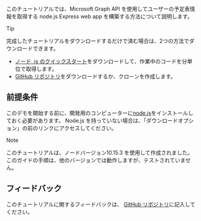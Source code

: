 <!-- markdownlint-disable MD002 MD041 -->

このチュートリアルでは、Microsoft Graph API を使用してユーザーの予定表情報を取得する node.js Express web app を構築する方法について説明します。

> [!TIP]
> 完成したチュートリアルをダウンロードするだけで済む場合は、2つの方法でダウンロードできます。
>
> - [ノード .js のクイックスタート](https://developer.microsoft.com/graph/quick-start?platform=option-node)をダウンロードして、作業中のコードを分単位で取得します。
> - [GitHub リポジトリ](https://github.com/microsoftgraph/msgraph-training-nodeexpressapp)をダウンロードするか、クローンを作成します。

## <a name="prerequisites"></a>前提条件

このデモを開始する前に、開発用のコンピューターに[node.js](https://nodejs.org)をインストールしておく必要があります。 Node.js を持っていない場合は、「ダウンロードオプション」の前のリンクにアクセスしてください。

> [!NOTE]
> このチュートリアルは、ノードバージョン10.15.3 を使用して作成されました。 このガイドの手順は、他のバージョンでは動作しますが、テストされていません。

## <a name="feedback"></a>フィードバック

このチュートリアルに関するフィードバックは、 [GitHub リポジトリ](https://github.com/microsoftgraph/msgraph-training-nodeexpressapp)に記入してください。